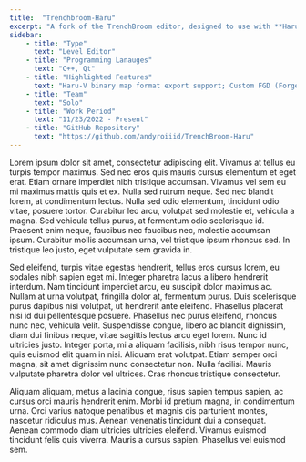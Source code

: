 ```yaml
---
title:  "Trenchbroom-Haru"
excerpt: "A fork of the TrenchBroom editor, designed to use with **Haru-V engine** and serve as its **level editor**."
sidebar:
    - title: "Type"
      text: "Level Editor"
    - title: "Programming Lanauges"
      text: "C++, Qt"
    - title: "Highlighted Features"
      text: "Haru-V binary map format export support; Custom FGD (Forge Game Data) for Haru-V engine."
    - title: "Team"
      text: "Solo"
    - title: "Work Period"
      text: "11/23/2022 - Present"
    - title: "GitHub Repository"
      text: "https://github.com/andyroiiid/TrenchBroom-Haru"
---
```


Lorem ipsum dolor sit amet, consectetur adipiscing elit. Vivamus at tellus eu turpis tempor maximus. Sed nec eros quis mauris cursus elementum et eget erat. Etiam ornare imperdiet nibh tristique accumsan. Vivamus vel sem eu mi maximus mattis quis et ex. Nulla sed rutrum neque. Sed nec blandit lorem, at condimentum lectus. Nulla sed odio elementum, tincidunt odio vitae, posuere tortor. Curabitur leo arcu, volutpat sed molestie et, vehicula a magna. Sed vehicula tellus purus, at fermentum odio scelerisque id. Praesent enim neque, faucibus nec faucibus nec, molestie accumsan ipsum. Curabitur mollis accumsan urna, vel tristique ipsum rhoncus sed. In tristique leo justo, eget vulputate sem gravida in.

Sed eleifend, turpis vitae egestas hendrerit, tellus eros cursus lorem, eu sodales nibh sapien eget mi. Integer pharetra lacus a libero hendrerit interdum. Nam tincidunt imperdiet arcu, eu suscipit dolor maximus ac. Nullam at urna volutpat, fringilla dolor at, fermentum purus. Duis scelerisque purus dapibus nisi volutpat, ut hendrerit ante eleifend. Phasellus placerat nisi id dui pellentesque posuere. Phasellus nec purus eleifend, rhoncus nunc nec, vehicula velit. Suspendisse congue, libero ac blandit dignissim, diam dui finibus neque, vitae sagittis lectus arcu eget lorem. Nunc id ultricies justo. Integer porta, mi a aliquam facilisis, nibh risus tempor nunc, quis euismod elit quam in nisi. Aliquam erat volutpat. Etiam semper orci magna, sit amet dignissim nunc consectetur non. Nulla facilisi. Mauris vulputate pharetra dolor vel ultrices. Cras rhoncus tristique consectetur.

Aliquam aliquam, metus a lacinia congue, risus sapien tempus sapien, ac cursus orci mauris hendrerit enim. Morbi id pretium magna, in condimentum urna. Orci varius natoque penatibus et magnis dis parturient montes, nascetur ridiculus mus. Aenean venenatis tincidunt dui a consequat. Aenean commodo diam ultricies ultricies eleifend. Vivamus euismod tincidunt felis quis viverra. Mauris a cursus sapien. Phasellus vel euismod sem.